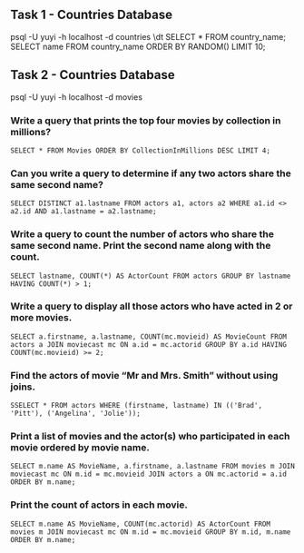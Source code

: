 ## Task 1 - Countries Database

psql -U yuyi -h localhost -d countries
\dt
SELECT \* FROM country_name;
SELECT name FROM country_name ORDER BY RANDOM() LIMIT 10;

## Task 2 - Countries Database

psql -U yuyi -h localhost -d movies

### Write a query that prints the top four movies by collection in millions?

`SELECT * FROM Movies ORDER BY CollectionInMillions DESC LIMIT 4;`

### Can you write a query to determine if any two actors share the same second name?

`SELECT DISTINCT a1.lastname
FROM actors a1, actors a2
WHERE a1.id <> a2.id AND a1.lastname = a2.lastname;
`

### Write a query to count the number of actors who share the same second name. Print the second name along with the count.

`SELECT lastname, COUNT(*) AS ActorCount
FROM actors
GROUP BY lastname
HAVING COUNT(*) > 1;`

### Write a query to display all those actors who have acted in 2 or more movies.

`SELECT a.firstname, a.lastname, COUNT(mc.movieid) AS MovieCount
FROM actors a
JOIN moviecast mc ON a.id = mc.actorid
GROUP BY a.id
HAVING COUNT(mc.movieid) >= 2;`

### Find the actors of movie “Mr and Mrs. Smith” without using joins.

`SSELECT *
FROM actors
WHERE (firstname, lastname) IN (('Brad', 'Pitt'), ('Angelina', 'Jolie'));
`

### Print a list of movies and the actor(s) who participated in each movie ordered by movie name.

`SELECT m.name AS MovieName, a.firstname, a.lastname
FROM movies m
JOIN moviecast mc ON m.id = mc.movieid
JOIN actors a ON mc.actorid = a.id
ORDER BY m.name;
`

### Print the count of actors in each movie.

`SELECT m.name AS MovieName, COUNT(mc.actorid) AS ActorCount
FROM movies m
JOIN moviecast mc ON m.id = mc.movieid
GROUP BY m.id, m.name
ORDER BY m.name;
`
